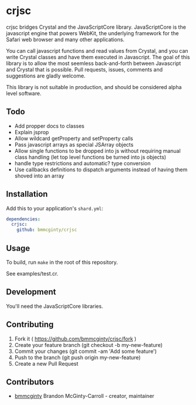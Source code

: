 # crjsc

crjsc bridges Crystal and the JavaScriptCore library.
JavaScriptCore is the javascript engine that powers WebKit, the underlying framework for the Safari web browser and many other applications.

You can call javascript functions and read values from Crystal, and you can write Crystal classes and have them executed in Javascript.
The goal of this library is to allow the most seemless back-and-forth between Javascript and Crystal that is possible.
Pull requests, issues, comments and suggestions are gladly welcome.

This library is not suitable in production, and should be considered alpha level software.

## Todo

* Add propper docs to classes
* Explain jsprop
* Allow wildcard getProperty  and setProperty calls
* Pass javascript arrays as special JSArray objects
* Allow single functions to be dropped into js without requiring manual class handling (let top level functions be turned into js objects)
* handle type restrictions and automatic? type conversion
* Use callbacks definitions to dispatch arguments instead of having them shoved into an array

## Installation

Add this to your application's `shard.yml`:

```yaml
dependencies:
  crjsc:
    github: bmmcginty/crjsc
```

## Usage

To build, run `make` in the root of this repository.

See examples/test.cr.

## Development

You'll need the JavaScriptCore libraries.


## Contributing

1. Fork it ( https://github.com/bmmcginty/crjsc/fork )
2. Create your feature branch (git checkout -b my-new-feature)
3. Commit your changes (git commit -am 'Add some feature')
4. Push to the branch (git push origin my-new-feature)
5. Create a new Pull Request

## Contributors

- [bmmcginty](https://github.com/bmmcginty) Brandon McGinty-Carroll - creator, maintainer
